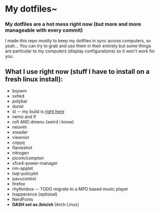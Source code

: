 # My dotfiles~
### My dotfiles are a hot mess right now (but more and more manageable with every commit)
I made this repo mostly to keep my dotfiles in sync across computers, so yeah...
You can try to grab and use them in their entirety but some things are particular to my computers (display configurations) so it won't work for you.

What I use right now (stuff I have to install on a fresh linux install):
------------------------------------------------------------------------

* bspwm
* sxhkd
* polybar
* dunst
* st	-- my build is [right here ](https://github.com/vibikim/st)
* nemo and lf
* rofi AND dmenu (weird i know)
* neovim
* xreader
* viewnior
* copyq
* flameshot
* nitrogen
* picom/compton
* xfce4-power-manager
* nm-applet
* lxqt-policykit
* pavucontrol
* firefox
* rhythmbox -- TODO migrate to a MPD based music player
* lxapperance (optional)
* NerdFonts
* **DASH set as /bin/sh** (Arch Linux)
